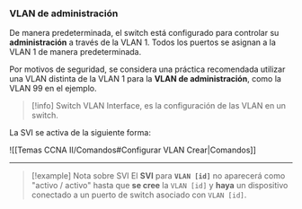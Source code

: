 ### VLAN de administración

De manera predeterminada, el switch está configurado para controlar su **administración** a través de la VLAN 1. Todos los puertos se asignan a la VLAN 1 de manera predeterminada.

Por motivos de seguridad, se considera una práctica recomendada utilizar una VLAN distinta de la VLAN 1 para la **VLAN de administración**, como la VLAN 99 en el ejemplo.

> [!info] Switch VLAN Interface, es la configuración de las VLAN en un switch.

La SVI se activa de la siguiente forma:

![[Temas CCNA II/Comandos#Configurar VLAN Crear|Comandos]]

---

> [!example] Nota sobre SVI
> El **SVI** para **`VLAN [id]`** no aparecerá como "activo / activo" hasta que **se cree** la `VLAN [id]` y **haya** un dispositivo conectado a un puerto de switch asociado con `VLAN [id]`.

